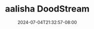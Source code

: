 --- 
title: "aalisha  DoodStream"
description: "video bokep aalisha  DoodStream durasi panjang video full terbaru"
date: 2024-07-04T21:32:57-08:00
file_code: "l4e2s0ctqdf0"
draft: false
cover: "r5cl59btidbsr1cl.jpg"
tags: ["aalisha", "DoodStream", "bokep-indo", "bokep-viral", "bokep-ig"]
length: 733
fld_id: "1483066"
foldername: "Aalisha  Jenifer"
categories: ["Aalisha  Jenifer"]
views: 0
---